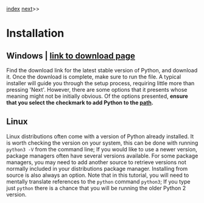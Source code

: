 [index]({{int_index}}) [next]({{int_running_code}})>>
# Installation
## Windows | [link to download page]({{ext_python_dl_page}})
Find the download link for the latest stable version of Python, and download it.
Once the download is complete, make sure to run the file.
A typical installer will guide you through the setup process, requiring little more than pressing 'Next'.
However, there are some options that it presents whose meaning might not be initially obvious.
Of the options presented, **ensure that you select the checkmark to add Python to the [path]({{misc_paths}}).**
## Linux
Linux distributions often come with a version of Python already installed.
It is worth checking the version on your system, this can be done with running `python3 -V` from the command line; If you would like to use a newer version, package managers often have several versions available.
For some package managers, you may need to add another source to retrieve versions not normally included in your distributions package manager.
Installing from source is also always an option.
Note that in this tutorial, you will need to mentally translate references to the `python` command `python3`; If you type just `python` there is a chance that you will be running the older Python 2 version.
